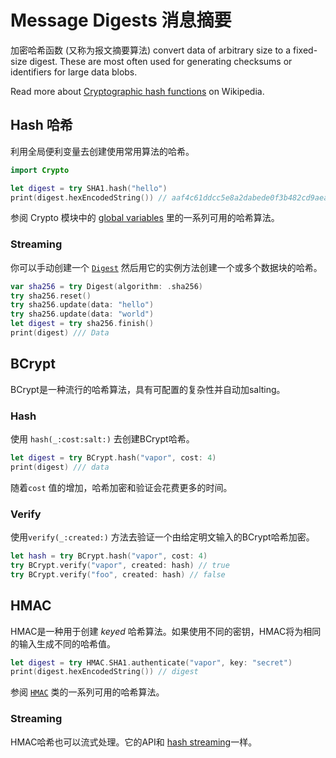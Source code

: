 # Message Digests 消息摘要

加密哈希函数 (又称为报文摘要算法) convert data of arbitrary size to a fixed-size digest. These are most often used for generating checksums or identifiers for large data blobs.

Read more about [Cryptographic hash functions](https://en.wikipedia.org/wiki/Cryptographic_hash_function) on Wikipedia.

## Hash 哈希

利用全局便利变量去创建使用常用算法的哈希。

```swift
import Crypto

let digest = try SHA1.hash("hello")
print(digest.hexEncodedString()) // aaf4c61ddcc5e8a2dabede0f3b482cd9aea9434d
```

参阅 Crypto 模块中的 [global variables](https://api.vapor.codes/crypto/latest/Crypto/Global%20Variables.html#/Digests) 里的一系列可用的哈希算法。

### Streaming 

你可以手动创建一个 [`Digest`](https://api.vapor.codes/crypto/latest/Crypto/Classes/Digest.html) 然后用它的实例方法创建一个或多个数据块的哈希。

```swift
var sha256 = try Digest(algorithm: .sha256)
try sha256.reset()
try sha256.update(data: "hello")
try sha256.update(data: "world")
let digest = try sha256.finish()
print(digest) /// Data
```

## BCrypt

BCrypt是一种流行的哈希算法，具有可配置的复杂性并自动加salting。

### Hash

使用 `hash(_:cost:salt:)` 去创建BCrypt哈希。

```swift
let digest = try BCrypt.hash("vapor", cost: 4)
print(digest) /// data
```

随着`cost` 值的增加，哈希加密和验证会花费更多的时间。

### Verify

使用`verify(_:created:)` 方法去验证一个由给定明文输入的BCrypt哈希加密。

```swift
let hash = try BCrypt.hash("vapor", cost: 4)
try BCrypt.verify("vapor", created: hash) // true
try BCrypt.verify("foo", created: hash) // false
```

## HMAC

HMAC是一种用于创建 _keyed_ 哈希算法。如果使用不同的密钥，HMAC将为相同的输入生成不同的哈希值。

```swift
let digest = try HMAC.SHA1.authenticate("vapor", key: "secret") 
print(digest.hexEncodedString()) // digest
```

参阅 [`HMAC`](https://api.vapor.codes/crypto/latest/Crypto/Classes/HMAC.html) 类的一系列可用的哈希算法。

### Streaming

HMAC哈希也可以流式处理。它的API和 [hash streaming](#streaming)一样。